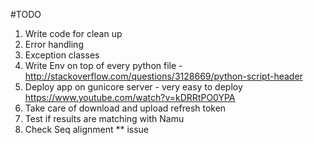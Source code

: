 #TODO
1. Write code for clean up
2. Error handling
3. Exception classes
4. Write Env on top of every python file - http://stackoverflow.com/questions/3128669/python-script-header
6. Deploy app on gunicore server - very easy to deploy https://www.youtube.com/watch?v=kDRRtPO0YPA
7. Take care of download and upload refresh token
8. Test if results are matching with Namu
9. Check Seq alignment ** issue



